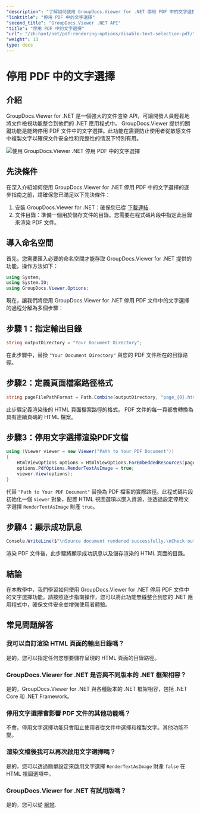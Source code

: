 ```yaml
---
"description": "了解如何使用 GroupDocs.Viewer for .NET 停用 PDF 中的文字選擇功能。請按照我們的逐步指南，實現無縫整合。"
"linktitle": "停用 PDF 中的文字選擇"
"second_title": "GroupDocs.Viewer .NET API"
"title": "停用 PDF 中的文字選擇"
"url": "/zh-hant/net/pdf-rendering-options/disable-text-selection-pdf/"
"weight": 13
type: docs
---
```

# 停用 PDF 中的文字選擇

## 介紹
GroupDocs.Viewer for .NET 是一個強大的文件渲染 API，可讓開發人員輕鬆地將文件檢視功能整合到他們的 .NET 應用程式中。 GroupDocs.Viewer 提供的關鍵功能是能夠停用 PDF 文件中的文字選擇。此功能在需要防止使用者從敏感文件中複製文字以確保文件安全性和完整性的情況下特別有用。

![使用 GroupDocs.Viewer .NET 停用 PDF 中的文字選擇](/viewer/pdf-rendering-options/disable-text-selection-in-pdf.png)

## 先決條件
在深入介紹如何使用 GroupDocs.Viewer for .NET 停用 PDF 中的文字選擇的逐步指南之前，請確保您已滿足以下先決條件：
1. 安裝 GroupDocs.Viewer for .NET：確保您已從 [下載連結](https://releases。groupdocs.com/viewer/net/).
2. 文件目錄：準備一個用於儲存文件的目錄。您需要在程式碼片段中指定此目錄來渲染 PDF 文件。

## 導入命名空間
首先，您需要匯入必要的命名空間才能存取 GroupDocs.Viewer for .NET 提供的功能。操作方法如下：

```csharp
using System;
using System.IO;
using GroupDocs.Viewer.Options;
```

現在，讓我們將使用 GroupDocs.Viewer for .NET 停用 PDF 文件中的文字選擇的過程分解為多個步驟：
## 步驟 1：指定輸出目錄
```csharp
string outputDirectory = "Your Document Directory";
```
在此步驟中，替換 `"Your Document Directory"` 與您的 PDF 文件所在的目錄路徑。
## 步驟2：定義頁面檔案路徑格式
```csharp
string pageFilePathFormat = Path.Combine(outputDirectory, "page_{0}.html");
```
此步驟定義渲染後的 HTML 頁面檔案路徑的格式。 PDF 文件的每一頁都會轉換為具有連續頁碼的 HTML 檔案。
## 步驟3：停用文字選擇渲染PDF文檔
```csharp
using (Viewer viewer = new Viewer("Path to Your PDF Document"))
{
    HtmlViewOptions options = HtmlViewOptions.ForEmbeddedResources(pageFilePathFormat);
    options.PdfOptions.RenderTextAsImage = true;
    viewer.View(options);
}
```
代替 `"Path to Your PDF Document"` 替換為 PDF 檔案的實際路徑。此程式碼片段初始化一個 `Viewer` 對象，配置 HTML 視圖選項以嵌入資源，並透過設定停用文字選擇 `RenderTextAsImage` 財產 `true`。
## 步驟4：顯示成功訊息
```csharp
Console.WriteLine($"\nSource document rendered successfully.\nCheck output in {outputDirectory}.");
```
渲染 PDF 文件後，此步驟將顯示成功訊息以及儲存渲染的 HTML 頁面的目錄。

## 結論
在本教學中，我們學習如何使用 GroupDocs.Viewer for .NET 停用 PDF 文件中的文字選擇功能。請按照逐步指南操作，您可以將此功能無縫整合到您的 .NET 應用程式中，確保文件安全並增強使用者體驗。
## 常見問題解答
### 我可以自訂渲染 HTML 頁面的輸出目錄嗎？
是的，您可以指定任何您想要儲存呈現的 HTML 頁面的目錄路徑。
### GroupDocs.Viewer for .NET 是否與不同版本的 .NET 框架相容？
是的，GroupDocs.Viewer for .NET 與各種版本的 .NET 框架相容，包括 .NET Core 和 .NET Framework。
### 停用文字選擇會影響 PDF 文件的其他功能嗎？
不會。停用文字選擇功能只會阻止使用者從文件中選擇和複製文字。其他功能不變。
### 渲染文檔後我可以再次啟用文字選擇嗎？
是的，您可以透過簡單設定來啟用文字選擇 `RenderTextAsImage` 財產 `false` 在 HTML 視圖選項中。
### GroupDocs.Viewer for .NET 有試用版嗎？
是的，您可以從 [網站](https://releases。groupdocs.com/).